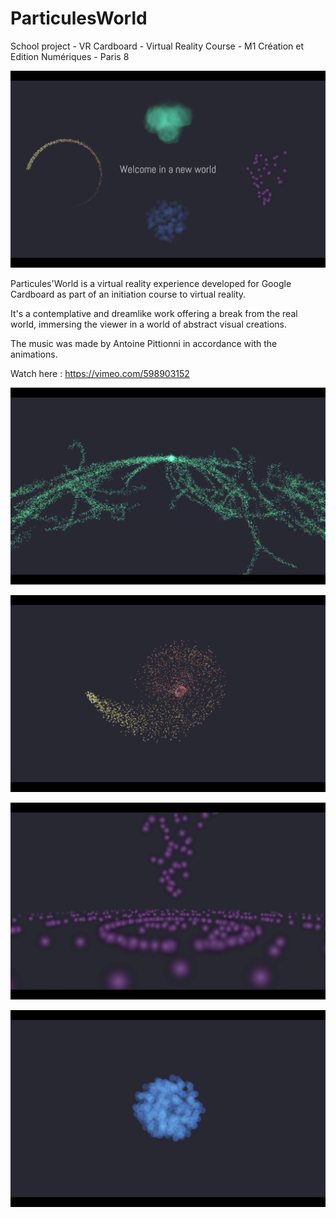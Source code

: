 # ParticulesWorld
School project - VR Cardboard - Virtual Reality Course - M1 Création et Edition Numériques - Paris 8

![illu00](/Assets/ScreenShots/0.png)

Particules'World is a virtual reality experience developed for Google Cardboard as part of an initiation course to virtual reality.	

It's a contemplative and dreamlike work offering a break from the real world, immersing the viewer in a world of abstract visual creations.

The music was made by Antoine Pittionni in accordance with the animations.	

Watch here : https://vimeo.com/598903152

![illu01](/Assets/ScreenShots/1.png)

![illu02](/Assets/ScreenShots/2.png)

![illu03](/Assets/ScreenShots/3.png)

![illu04](/Assets/ScreenShots/4.png)
